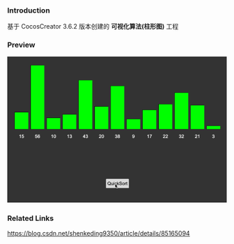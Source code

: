 ### Introduction

基于 CocosCreator 3.6.2 版本创建的 **可视化算法(柱形图)** 工程

### Preview
![image](../../../gif/202211/2022111001.gif)

### Related Links
https://blog.csdn.net/shenkeding9350/article/details/85165094
